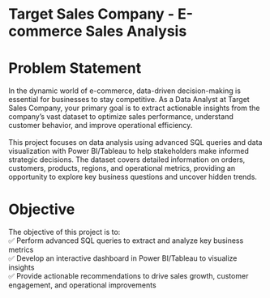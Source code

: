 # Target Sales Company - E-commerce Sales Analysis
# Problem Statement
In the dynamic world of e-commerce, data-driven decision-making is essential for businesses to stay competitive. As a Data Analyst at Target Sales Company, your primary goal is to extract actionable insights from the company’s vast dataset to optimize sales performance, understand customer behavior, and improve operational efficiency.
<br>
<br>
This project focuses on data analysis using advanced SQL queries and data visualization with Power BI/Tableau to help stakeholders make informed strategic decisions. The dataset covers detailed information on orders, customers, products, regions, and operational metrics, providing an opportunity to explore key business questions and uncover hidden trends.
# Objective
The objective of this project is to:
<br>
✅ Perform advanced SQL queries to extract and analyze key business metrics
<br>
✅ Develop an interactive dashboard in Power BI/Tableau to visualize insights
<br>
✅ Provide actionable recommendations to drive sales growth, customer engagement, and operational improvements
